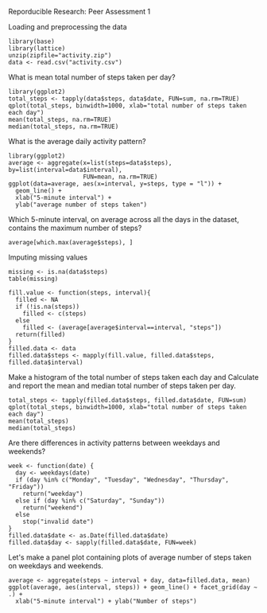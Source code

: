 Reporducible Research: Peer Assessment 1

Loading and preprocessing the data
```{r}
library(base)
library(lattice)
unzip(zipfile="activity.zip")
data <- read.csv("activity.csv")
```
What is mean total number of steps taken per day?
```{r}
library(ggplot2)
total_steps <- tapply(data$steps, data$date, FUN=sum, na.rm=TRUE)
qplot(total_steps, binwidth=1000, xlab="total number of steps taken each day")
mean(total_steps, na.rm=TRUE)
median(total_steps, na.rm=TRUE)
```


What is the average daily activity pattern?
```{r}
library(ggplot2)
average <- aggregate(x=list(steps=data$steps), by=list(interval=data$interval),
                     FUN=mean, na.rm=TRUE)
ggplot(data=average, aes(x=interval, y=steps, type = "l")) +
  geom_line() +
  xlab("5-minute interval") +
  ylab("average number of steps taken")
```

Which 5-minute interval, on average across all the days in the dataset, contains the maximum number of steps?
```{r}
average[which.max(average$steps), ]
```

Imputing missing values
```{r}
missing <- is.na(data$steps)
table(missing)
```

```{r}
fill.value <- function(steps, interval){
  filled <- NA
  if (!is.na(steps))
    filled <- c(steps)
  else
    filled <- (average[average$interval==interval, "steps"])
  return(filled)
}
filled.data <- data 
filled.data$steps <- mapply(fill.value, filled.data$steps, filled.data$interval) 
```
Make a histogram of the total number of steps taken each day and Calculate and report the mean and median total number of steps taken per day.
```{r}
total_steps <- tapply(filled.data$steps, filled.data$date, FUN=sum)
qplot(total_steps, binwidth=1000, xlab="total number of steps taken each day")
mean(total_steps)
median(total_steps)
```

Are there differences in activity patterns between weekdays and weekends?
```{r}
week <- function(date) {
  day <- weekdays(date)
  if (day %in% c("Monday", "Tuesday", "Wednesday", "Thursday", "Friday"))
    return("weekday")
  else if (day %in% c("Saturday", "Sunday"))
    return("weekend")
  else
    stop("invalid date")
}
filled.data$date <- as.Date(filled.data$date)
filled.data$day <- sapply(filled.data$date, FUN=week)
```
Let's make a panel plot containing plots of average number of steps taken on weekdays and weekends.
```{r}
average <- aggregate(steps ~ interval + day, data=filled.data, mean)
ggplot(average, aes(interval, steps)) + geom_line() + facet_grid(day ~ .) +
  xlab("5-minute interval") + ylab("Number of steps")
```
